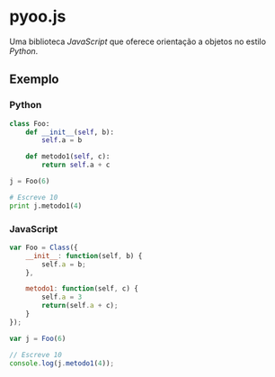# pyoo.js

Uma biblioteca *JavaScript* que oferece orientação a objetos
no estilo *Python*.

## Exemplo

### Python

```python
class Foo:
    def __init__(self, b):
        self.a = b

    def metodo1(self, c):
        return self.a + c

j = Foo(6)

# Escreve 10
print j.metodo1(4)
```

### JavaScript

```javascript
var Foo = Class({
    __init__: function(self, b) {
        self.a = b;
    },

    metodo1: function(self, c) {
        self.a = 3
        return(self.a + c);
    }
});

var j = Foo(6)

// Escreve 10
console.log(j.metodo1(4));
```
